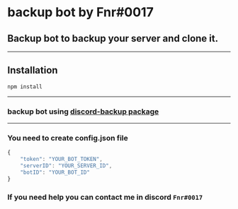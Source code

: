 # backup bot by Fnr#0017

## Backup bot to backup your server and clone it.

---

## Installation

```sh
npm install
```
---

### backup bot using [discord-backup package](https://www.npmjs.com/package/discord-backup)

---

### You need to create config.json file
```js
{
    "token": "YOUR_BOT_TOKEN",
    "serverID": "YOUR_SERVER_ID",
    "botID": "YOUR_BOT_ID"
}
```

### If you need help you can contact me in discord `Fnr#0017`

